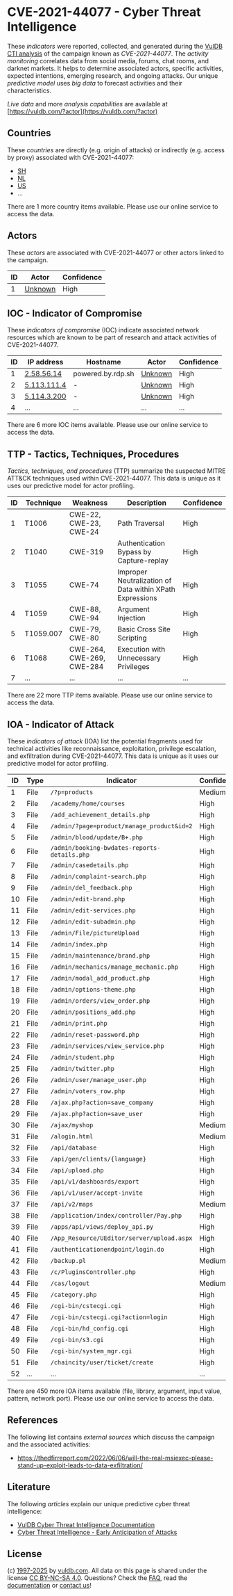 # CVE-2021-44077 - Cyber Threat Intelligence

These _indicators_ were reported, collected, and generated during the [VulDB CTI analysis](https://vuldb.com/?kb.cti) of the campaign known as _CVE-2021-44077_. The _activity monitoring_ correlates data from social media, forums, chat rooms, and darknet markets. It helps to determine associated actors, specific activities, expected intentions, emerging research, and ongoing attacks. Our unique _predictive model_ uses _big data_ to forecast activities and their characteristics.

_Live data_ and more _analysis capabilities_ are available at [https://vuldb.com/?actor](https://vuldb.com/?actor)

## Countries

These _countries_ are directly (e.g. origin of attacks) or indirectly (e.g. access by proxy) associated with CVE-2021-44077:

* [SH](https://vuldb.com/?country.sh)
* [NL](https://vuldb.com/?country.nl)
* [US](https://vuldb.com/?country.us)
* ...

There are 1 more country items available. Please use our online service to access the data.

## Actors

These _actors_ are associated with CVE-2021-44077 or other actors linked to the campaign.

ID | Actor | Confidence
-- | ----- | ----------
1 | [Unknown](https://vuldb.com/?actor.unknown) | High

## IOC - Indicator of Compromise

These _indicators of compromise_ (IOC) indicate associated network resources which are known to be part of research and attack activities of CVE-2021-44077.

ID | IP address | Hostname | Actor | Confidence
-- | ---------- | -------- | ----- | ----------
1 | [2.58.56.14](https://vuldb.com/?ip.2.58.56.14) | powered.by.rdp.sh | [Unknown](https://vuldb.com/?actor.unknown) | High
2 | [5.113.111.4](https://vuldb.com/?ip.5.113.111.4) | - | [Unknown](https://vuldb.com/?actor.unknown) | High
3 | [5.114.3.200](https://vuldb.com/?ip.5.114.3.200) | - | [Unknown](https://vuldb.com/?actor.unknown) | High
4 | ... | ... | ... | ...

There are 6 more IOC items available. Please use our online service to access the data.

## TTP - Tactics, Techniques, Procedures

_Tactics, techniques, and procedures_ (TTP) summarize the suspected MITRE ATT&CK techniques used within CVE-2021-44077. This data is unique as it uses our predictive model for actor profiling.

ID | Technique | Weakness | Description | Confidence
-- | --------- | -------- | ----------- | ----------
1 | T1006 | CWE-22, CWE-23, CWE-24 | Path Traversal | High
2 | T1040 | CWE-319 | Authentication Bypass by Capture-replay | High
3 | T1055 | CWE-74 | Improper Neutralization of Data within XPath Expressions | High
4 | T1059 | CWE-88, CWE-94 | Argument Injection | High
5 | T1059.007 | CWE-79, CWE-80 | Basic Cross Site Scripting | High
6 | T1068 | CWE-264, CWE-269, CWE-284 | Execution with Unnecessary Privileges | High
7 | ... | ... | ... | ...

There are 22 more TTP items available. Please use our online service to access the data.

## IOA - Indicator of Attack

These _indicators of attack_ (IOA) list the potential fragments used for technical activities like reconnaissance, exploitation, privilege escalation, and exfiltration during CVE-2021-44077. This data is unique as it uses our predictive model for actor profiling.

ID | Type | Indicator | Confidence
-- | ---- | --------- | ----------
1 | File | `/?p=products` | Medium
2 | File | `/academy/home/courses` | High
3 | File | `/add_achievement_details.php` | High
4 | File | `/admin/?page=product/manage_product&id=2` | High
5 | File | `/admin/blood/update/B+.php` | High
6 | File | `/admin/booking-bwdates-reports-details.php` | High
7 | File | `/admin/casedetails.php` | High
8 | File | `/admin/complaint-search.php` | High
9 | File | `/admin/del_feedback.php` | High
10 | File | `/admin/edit-brand.php` | High
11 | File | `/admin/edit-services.php` | High
12 | File | `/admin/edit-subadmin.php` | High
13 | File | `/admin/File/pictureUpload` | High
14 | File | `/admin/index.php` | High
15 | File | `/admin/maintenance/brand.php` | High
16 | File | `/admin/mechanics/manage_mechanic.php` | High
17 | File | `/admin/modal_add_product.php` | High
18 | File | `/admin/options-theme.php` | High
19 | File | `/admin/orders/view_order.php` | High
20 | File | `/admin/positions_add.php` | High
21 | File | `/admin/print.php` | High
22 | File | `/admin/reset-password.php` | High
23 | File | `/admin/services/view_service.php` | High
24 | File | `/admin/student.php` | High
25 | File | `/admin/twitter.php` | High
26 | File | `/admin/user/manage_user.php` | High
27 | File | `/admin/voters_row.php` | High
28 | File | `/ajax.php?action=save_company` | High
29 | File | `/ajax.php?action=save_user` | High
30 | File | `/ajax/myshop` | Medium
31 | File | `/alogin.html` | Medium
32 | File | `/api/database` | High
33 | File | `/api/gen/clients/{language}` | High
34 | File | `/api/upload.php` | High
35 | File | `/api/v1/dashboards/export` | High
36 | File | `/api/v1/user/accept-invite` | High
37 | File | `/api/v2/maps` | Medium
38 | File | `/application/index/controller/Pay.php` | High
39 | File | `/apps/api/views/deploy_api.py` | High
40 | File | `/App_Resource/UEditor/server/upload.aspx` | High
41 | File | `/authenticationendpoint/login.do` | High
42 | File | `/backup.pl` | Medium
43 | File | `/c/PluginsController.php` | High
44 | File | `/cas/logout` | Medium
45 | File | `/category.php` | High
46 | File | `/cgi-bin/cstecgi.cgi` | High
47 | File | `/cgi-bin/cstecgi.cgi?action=login` | High
48 | File | `/cgi-bin/hd_config.cgi` | High
49 | File | `/cgi-bin/s3.cgi` | High
50 | File | `/cgi-bin/system_mgr.cgi` | High
51 | File | `/chaincity/user/ticket/create` | High
52 | ... | ... | ...

There are 450 more IOA items available (file, library, argument, input value, pattern, network port). Please use our online service to access the data.

## References

The following list contains _external sources_ which discuss the campaign and the associated activities:

* https://thedfirreport.com/2022/06/06/will-the-real-msiexec-please-stand-up-exploit-leads-to-data-exfiltration/

## Literature

The following _articles_ explain our unique predictive cyber threat intelligence:

* [VulDB Cyber Threat Intelligence Documentation](https://vuldb.com/?kb.cti)
* [Cyber Threat Intelligence - Early Anticipation of Attacks](https://www.scip.ch/en/?labs.20201022)

## License

(c) [1997-2025](https://vuldb.com/?kb.changelog) by [vuldb.com](https://vuldb.com/?kb.about). All data on this page is shared under the license [CC BY-NC-SA 4.0](https://creativecommons.org/licenses/by-nc-sa/4.0/). Questions? Check the [FAQ](https://vuldb.com/?kb.faq), read the [documentation](https://vuldb.com/?kb) or [contact us](https://vuldb.com/?contact)!
